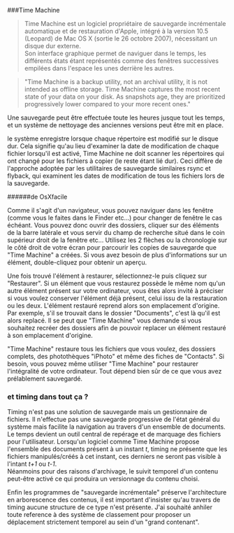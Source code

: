 ###Time Machine

>Time Machine est un logiciel propriétaire de sauvegarde incrémentale automatique et de restauration d'Apple, intégré à la version 10.5 (Leopard) de Mac OS X (sortie le 26 octobre 2007), nécessitant un disque dur externe.  
Son interface graphique permet de naviguer dans le temps, les différents états étant représentés comme des fenêtres successives empilées dans l'espace les unes derrière les autres.


>"Time Machine is a backup utility, not an archival utility, it is not intended as offline storage. Time Machine captures the most recent state of your data on your disk. As snapshots age, they are prioritized progressively lower compared to your more recent ones."

Une sauvegarde peut être effectuée toute les heures jusque tout les temps, et un système de nettoyage des anciennes versions peut être mit en place.

le système enregistre lorsque chaque répertoire est modifié sur le disque dur. Cela signifie qu'au lieu d'examiner la date de modification de chaque fichier lorsqu'il est activé, Time Machine ne doit scanner les répertoires qui ont changé pour les fichiers à copier (le reste étant lié dur). Ceci diffère de l'approche adoptée par les utilitaires de sauvegarde similaires rsync et flyback, qui examinent les dates de modification de tous les fichiers lors de la sauvegarde.

######de OsXfacile

Comme il s'agit d'un navigateur, vous pouvez naviguer dans les fenêtre (comme vous le faites dans le Finder etc...) pour changer de fenêtre le cas échéant. Vous pouvez donc ouvrir des dossiers, cliquer sur des éléments de la barre latérale et vous servir du champ de recherche situé dans le coin supérieur droit de la fenêtre etc...
Utilisez les 2 flèches ou la chronologie sur le côté droit de votre écran pour parcourir les copies de sauvegarde que "Time Machine" a créées. Si vous avez besoin de plus d'informations sur un élément, double-cliquez pour obtenir un aperçu.
 
Une fois trouvé l'élément à restaurer, sélectionnez-le puis cliquez sur "Restaurer".
Si un élément que vous restaurez possède le même nom qu'un autre élément présent sur votre ordinateur, vous êtes alors invité à préciser si vous voulez conserver l'élément déjà présent, celui issu de la restauration ou les deux.
L'élément restauré reprend alors son emplacement d'origine. Par exemple, s'il se trouvait dans le dossier "Documents", c'est là qu'il est alors replacé. Il se peut que "Time Machine" vous demande si vous souhaitez recréer des dossiers afin de pouvoir replacer un élément restauré à son emplacement d'origine.
 
"Time Machine" restaure tous les fichiers que vous voulez, des dossiers complets, des photothèques "iPhoto" et même des fiches de "Contacts". Si besoin, vous pouvez même utiliser "Time Machine" pour restaurer l'intégralité de votre ordinateur. Tout dépend bien sûr de ce que vous avez prélablement sauvegardé.



### et timing dans tout ça ? 
Timing n'est pas une solution de sauvegarde mais un gestionnaire de fichiers. Il n'effectue pas une sauvegarde progressive de l'état général du système mais facilite la navigation au travers d'un ensemble de documents. Le temps devient un outil central de repérage et de marquage des fichiers pour l'utilisateur. Lorsqu'un logiciel comme Time Machine propose l'ensemble des documents présent à un instant *t*, timing ne présente que les fichiers manipulés/créés à cet instant, ces derniers ne seront pas visible à l'intant *t+1* ou *t-1*.  
Néanmoins pour des raisons d'archivage, le suivit temporel d'un contenu peut-être activé ce qui produira un versionnage du contenu choisi. 

Enfin les programmes de "sauvegarde incrémentale" préserve l'architecture en arborescence des contenus, il est important d'insister qu'au travers de timing aucune structure de ce type n'est présente. J'ai souhaité anhiler toute reference à des système de classement pour proposer un déplacement strictement temporel au sein d'un "grand contenant".

